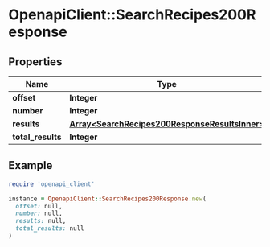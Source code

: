 # OpenapiClient::SearchRecipes200Response

## Properties

| Name | Type | Description | Notes |
| ---- | ---- | ----------- | ----- |
| **offset** | **Integer** |  |  |
| **number** | **Integer** |  |  |
| **results** | [**Array&lt;SearchRecipes200ResponseResultsInner&gt;**](SearchRecipes200ResponseResultsInner.md) |  |  |
| **total_results** | **Integer** |  |  |

## Example

```ruby
require 'openapi_client'

instance = OpenapiClient::SearchRecipes200Response.new(
  offset: null,
  number: null,
  results: null,
  total_results: null
)
```

